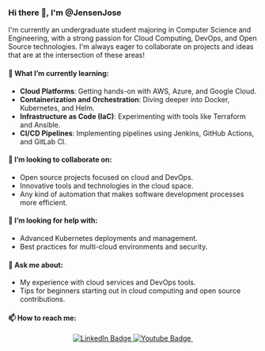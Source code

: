 ### Hi there 👋, I'm @JensenJose

I'm currently an undergraduate student majoring in Computer Science and Engineering, with a strong passion for Cloud Computing, DevOps, and Open Source technologies. I'm always eager to collaborate on projects and ideas that are at the intersection of these areas!

#### 🌱 What I’m currently learning:
- **Cloud Platforms**: Getting hands-on with AWS, Azure, and Google Cloud.
- **Containerization and Orchestration**: Diving deeper into Docker, Kubernetes, and Helm.
- **Infrastructure as Code (IaC)**: Experimenting with tools like Terraform and Ansible.
- **CI/CD Pipelines**: Implementing pipelines using Jenkins, GitHub Actions, and GitLab CI.

#### 👯 I’m looking to collaborate on:
- Open source projects focused on cloud and DevOps.
- Innovative tools and technologies in the cloud space.
- Any kind of automation that makes software development processes more efficient.

#### 🤔 I’m looking for help with:
- Advanced Kubernetes deployments and management.
- Best practices for multi-cloud environments and security.

#### 💬 Ask me about:
- My experience with cloud services and DevOps tools.
- Tips for beginners starting out in cloud computing and open source contributions.

#### 📫 How to reach me:
<div id="badges" align = "center">
  <a href="https://www.linkedin.com/in/jensenjose/">
    <img src="https://img.shields.io/badge/LinkedIn-blue?style=for-the-badge&logo=linkedin&logoColor=white" alt="LinkedIn Badge"/>
  </a>
  <a href="https://jensenjose.com/">
    <img src="https://img.shields.io/badge/Portfolio-white?style=for-the-badge&logo=document&logoColor=white" alt="Youtube Badge"/>
  </a>
  <a href = "https://github.com/JensenJose">
  <img src="https://komarev.com/ghpvc/?username=Raghul-G2002&style=flat-square&color=blue" alt=""/>
  </a>
</div>
